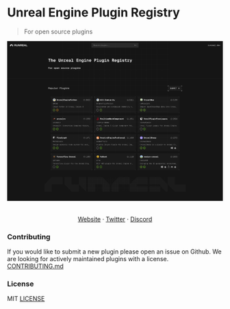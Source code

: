 # Unreal Engine Plugin Registry
> For open source plugins

![hero](public/screen.png)

<p align="center">
  <br />
  <a href="https://runreal.dev">Website</a>
  ·
  <a href="https://x.com/runreal_dev">Twitter</a>
  ·
  <a href="https://discord.gg/6ZhWVU5W47">Discord</a>
</p>


### Contributing
If you would like to submit a new plugin please open an issue on Github. We are looking for actively maintained plugins with a license.
[CONTRIBUTING.md](CONTRIBUTING.md)


### License

MIT [LICENSE](LICENSE)
